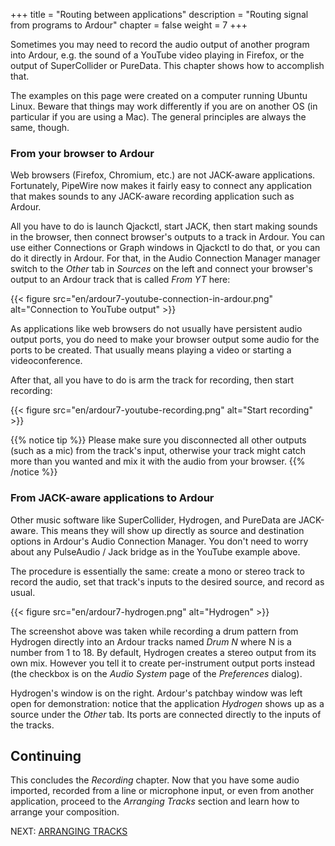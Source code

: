 +++
title = "Routing between applications"
description = "Routing signal from programs to Ardour"
chapter = false
weight = 7
+++

Sometimes you may need to record the audio output of another program into
Ardour, e.g. the sound of a YouTube video playing in Firefox, or the output of
SuperCollider or PureData. This chapter shows how to accomplish that.

The examples on this page were created on a computer running Ubuntu Linux.
Beware that things may work differently if you are on another OS (in particular
if you are using a Mac). The general principles are always the same, though.

### From your browser to Ardour

Web browsers (Firefox, Chromium, etc.) are not JACK-aware applications.
Fortunately, PipeWire now makes it fairly easy to connect any application that
makes sounds to any JACK-aware recording application such as Ardour.

All you have to do is launch Qjackctl, start JACK, then start making sounds in
the browser, then connect browser's outputs to a track in Ardour. You can use
either Connections or Graph windows in Qjackctl to do that, or you can do it
directly in Ardour. For that, in the Audio Connection Manager manager switch to
the _Other_ tab in _Sources_ on the left and connect your browser's output to an
Ardour track that is called _From YT_ here:

{{< figure src="en/ardour7-youtube-connection-in-ardour.png" alt="Connection to YouTube output" >}}

As applications like web browsers do not usually have persistent audio output
ports, you do need to make your browser output some audio for the ports to be
created. That usually means playing a video or starting a videoconference.

After that, all you have to do is arm the track for recording, then start
recording:

{{< figure src="en/ardour7-youtube-recording.png" alt="Start recording" >}}

{{% notice tip %}}
Please make sure you disconnected all other outputs (such as a mic) from the
track's input, otherwise your track might catch more than you wanted and mix 
it with the audio from your browser. 
{{% /notice %}}

### From JACK-aware applications to Ardour

Other music software like SuperCollider, Hydrogen, and PureData are
JACK-aware. This means they will show up directly as source and
destination options in Ardour's Audio Connection Manager. You don't need
to worry about any PulseAudio / Jack bridge as in the YouTube example
above.

The procedure is essentially the same: create a mono or stereo track to
record the audio, set that track's inputs to the desired source, and
record as usual. 

{{< figure src="en/ardour7-hydrogen.png" alt="Hydrogen" >}} 

The screenshot above was taken while recording a drum pattern from Hydrogen
directly into an Ardour tracks named _Drum N_ where N is a number from 1 to 18.
By default, Hydrogen creates a stereo output from its own mix. However you tell
it to create per-instrument output ports instead (the checkbox is on the _Audio
System_ page of the _Preferences_ dialog).

Hydrogen's window is on the right. Ardour's patchbay window was left open for
demonstration: notice that the application _Hydrogen_ shows up as a source
under the _Other_ tab. Its ports are connected directly to the inputs of the
tracks.

## Continuing

This concludes the _Recording_ chapter. Now that you have some audio imported,
recorded from a line or microphone input, or even from another application,
proceed to the _Arranging Tracks_ section and learn how to arrange your
composition.

NEXT: [ARRANGING TRACKS](../../editing-sessions/arranging-tracks/)
